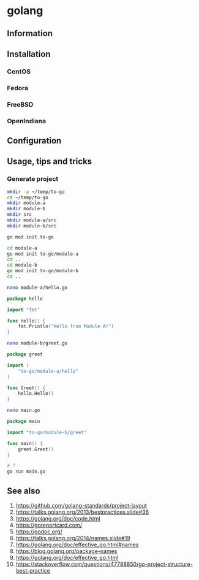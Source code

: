# golang

## Information

## Installation

### CentOS

### Fedora

### FreeBSD

### OpenIndiana

## Configuration

## Usage, tips and tricks

### Generate project

```sh
mkdir -p ~/temp/to-go
cd ~/temp/to-go
mkdir module-a
mkdir module-b
mkdir src
mkdir module-a/src
mkdir module-b/src
```

```sh
go mod init to-go

cd module-a
go mod init to-go/module-a
cd ..
cd module-b
go mod init to-go/module-b
cd ..
```

```sh
nano module-a/hello.go
```

```go
package hello

import "fmt"

func Hello() {
    fmt.Println("Hello from Module A!")
}
```

```sh
nano module-b/greet.go
```

```go
package greet

import (
    "to-go/module-a/hello"
)

func Greet() {
    hello.Hello()
}
```

```sh
nano main.go
```

```go
package main

import "to-go/module-b/greet"

func main() {
    greet.Greet()
}
```

```sh
# ?
go run main.go
```

## See also

1. https://github.com/golang-standards/project-layout
1. https://talks.golang.org/2013/bestpractices.slide#36
1. https://golang.org/doc/code.html
1. https://goreportcard.com/
1. https://godoc.org/
1. https://talks.golang.org/2014/names.slide#19
1. https://golang.org/doc/effective_go.html#names
1. https://blog.golang.org/package-names
1. https://golang.org/doc/effective_go.html
1. https://stackoverflow.com/questions/47788850/go-project-structure-best-practice
